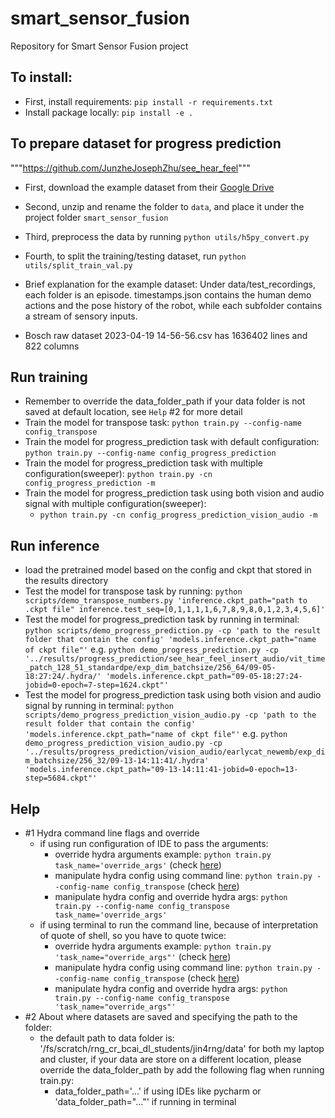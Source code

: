 # smart_sensor_fusion
Repository for Smart Sensor Fusion project

## To install:
* First, install requirements: `pip install -r requirements.txt`
* Install package locally: `pip install -e .`

## To prepare dataset for progress prediction
"""https://github.com/JunzheJosephZhu/see_hear_feel"""
* First, download the example dataset from their [Google Drive](https://drive.google.com/drive/folders/13S6YcKJIIRKctB0SjdiaKEv_mvJEM_pk)
* Second, unzip and rename the folder to `data`, and place it under the project folder `smart_sensor_fusion`
* Third, preprocess the data by running `python utils/h5py_convert.py`
* Fourth, to split the training/testing dataset, run `python utils/split_train_val.py`
* Brief explanation for the example dataset: Under data/test_recordings, each folder is an episode. timestamps.json contains the human demo actions and the pose history of the robot, while each subfolder contains a stream of sensory inputs.

* Bosch raw dataset 2023-04-19 14-56-56.csv has 1636402 lines and 822 columns
 
## Run training
* Remember to override the data_folder_path if your data folder is not saved at default location, see ```Help``` #2 for more detail
* Train the model for transpose task: `python train.py --config-name config_transpose`
* Train the model for progress_prediction task with default configuration: `python train.py --config-name config_progress_prediction`
* Train the model for progress_prediction task with multiple configuration(sweeper): `python train.py -cn config_progress_prediction -m`
* Train the model for progress_prediction task using both vision and audio signal with multiple configuration(sweeper):
  * `python train.py -cn config_progress_prediction_vision_audio -m`

## Run inference
* load the pretrained model based on the config and ckpt that stored in the results directory
* Test the model for transpose task by running: `python scripts/demo_transpose_numbers.py 'inference.ckpt_path="path to .ckpt file" inference.test_seq=[0,1,1,1,1,6,7,8,9,8,0,1,2,3,4,5,6]'`
* Test the model for progress_prediction task by running in terminal: `python scripts/demo_progress_prediction.py -cp 'path to the result folder that contain the config' 'models.inference.ckpt_path="name of ckpt file"'` 
  e.g. `python demo_progress_prediction.py -cp '../results/progress_prediction/see_hear_feel_insert_audio/vit_time_patch_128_51_standardpe/exp_dim_batchsize/256_64/09-05-18:27:24/.hydra/' 'models.inference.ckpt_path="09-05-18:27:24-jobid=0-epoch=7-step=1624.ckpt"'`
* Test the model for progress_prediction task using both vision and audio signal by running in terminal: `python scripts/demo_progress_prediction_vision_audio.py -cp 'path to the result folder that contain the config' 'models.inference.ckpt_path="name of ckpt file"'` 
  e.g. `python demo_progress_prediction_vision_audio.py -cp '../results/progress_prediction/vision_audio/earlycat_newemb/exp_dim_batchsize/256_32/09-13-14:11:41/.hydra' 'models.inference.ckpt_path="09-13-14:11:41-jobid=0-epoch=13-step=5684.ckpt"'`

## Help
* #1 Hydra command line flags and override
  * if using run configuration of IDE to pass the arguments:
    * override hydra arguments example: `python train.py task_name='override_args'` (check [here](https://hydra.cc/docs/advanced/override_grammar/basic/))
    * manipulate hydra config using command line: `python train.py --config-name config_transpose` (check [here](https://hydra.cc/docs/advanced/hydra-command-line-flags/))
    * manipulate hydra config and override hydra args: `python train.py --config-name config_transpose task_name='override_args'`
  * if using terminal to run the command line, because of interpretation of quote of shell, so you have to quote twice: 
    * override hydra arguments example: `python train.py 'task_name="override_args"'` (check [here](https://hydra.cc/docs/advanced/override_grammar/basic/))
    * manipulate hydra config using command line: `python train.py --config-name config_transpose` (check [here](https://hydra.cc/docs/advanced/hydra-command-line-flags/))
    * manipulate hydra config and override hydra args: `python train.py --config-name config_transpose 'task_name="override_args"'`
* #2 About where datasets are saved and specifying the path to the folder:
  * the default path to data folder is: '/fs/scratch/rng_cr_bcai_dl_students/jin4rng/data' for both my laptop and cluster, if your data are store on a different location, please override the data_folder_path by add the following flag when running train.py:
    * data_folder_path='...' if using IDEs like pycharm or 'data_folder_path="..."' if running in terminal